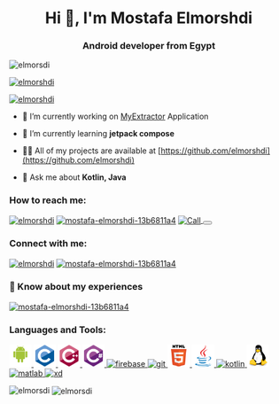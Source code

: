 <h1 align="center">Hi 👋, I'm Mostafa Elmorshdi</h1>
<h3 align="center">Android developer from Egypt</h3>

<p align="left"> <img src="https://komarev.com/ghpvc/?username=elmorsdi&label=Profile%20views&color=0e75b6&style=flat" alt="elmorsdi" /> </p>

<p align="left"> <a href="https://github.com/ryo-ma/github-profile-trophy"><img src="https://github-profile-trophy.vercel.app/?username=elmorshdi" alt="elmorshdi" /></a> </p>

<p align="left"> <a href="https://twitter.com/mostafa_morshdi" target="blank"><img src="https://img.shields.io/twitter/follow/elmorshdi?logo=twitter&style=for-the-badge" alt="elmorshdi" /></a> </p>

- 🔭 I’m currently working on [MyExtractor](https://github.com/elmorshdi/Email-Extractor) Application

- 🌱 I’m currently learning **jetpack compose**

- 👨‍💻 All of my projects are available at [https://github.com/elmorshdi](https://github.com/elmorshdi)

- 💬 Ask me about **Kotlin, Java**

<h3 align="left">How to reach me:</h3>
<p align="left">
<a href="https://www.wppredirect.tk/go/?p=201149137351&m=fromGithub" target="blank"><img align="center" src="https://raw.githubusercontent.com/rahuldkjain/github-profile-readme-generator/master/src/images/icons/Social/whatsapp.svg" alt="elmorshdi" height="30" width="40" /></a>
<a href="mailto:elmorshdi53@gmail.com" target="blank"><img align="center" src="https://user-images.githubusercontent.com/53372814/166076746-9393feeb-077e-425f-b684-1399beed8615.svg" alt="mostafa-elmorshdi-13b6811a4" height="30" width="40" /></a>
<a href="tel:+201149137351" target="blank"><img align="center" src="https://user-images.githubusercontent.com/53372814/166082667-c633b7f2-2d05-4621-b91f-1924113031ec.svg" alt="Call" height="30" width="40" /> </a>
<button style="font-size:24px"><a href="tel:+4733378901"><i class="fa fa-phone"></i></a></button>  
</p>
<h3 align="left">Connect with me:</h3>
<p align="left">
<a href="https://twitter.com/mostafa_morshdi" target="blank"><img align="center" src="https://raw.githubusercontent.com/rahuldkjain/github-profile-readme-generator/master/src/images/icons/Social/twitter.svg" alt="elmorshdi" height="30" width="40" /></a>
<a href="https://linkedin.com/in/mostafa-elmorshdi-13b6811a4" target="blank"><img align="center" src="https://raw.githubusercontent.com/rahuldkjain/github-profile-readme-generator/master/src/images/icons/Social/linked-in-alt.svg" alt="mostafa-elmorshdi-13b6811a4" height="30" width="40" /></a>

</p>
<h3 align="left"> 📄 Know about my experiences</h3>
<p align="left">
<a href="https://github.com/elmorshdi/Elmorshdi/files/8594613/Mostafa_Elmorshdi_Resume_13-03-2022-13-40-02.pdf" target="blank"><img align="center" src="https://user-images.githubusercontent.com/25991597/125063569-eae97880-e0af-11eb-8993-6adcf92337f8.png" alt="mostafa-elmorshdi-13b6811a4" height="70" width="50" /></a>
</p>

<h3 align="left">Languages and Tools:</h3>
<p align="left"> <a href="https://developer.android.com" target="_blank" rel="noreferrer"> <img src="https://raw.githubusercontent.com/devicons/devicon/master/icons/android/android-original-wordmark.svg" alt="android" width="40" height="40"/> </a> <a href="https://www.cprogramming.com/" target="_blank" rel="noreferrer"> <img src="https://raw.githubusercontent.com/devicons/devicon/master/icons/c/c-original.svg" alt="c" width="40" height="40"/> </a> <a href="https://www.w3schools.com/cpp/" target="_blank" rel="noreferrer"> <img src="https://raw.githubusercontent.com/devicons/devicon/master/icons/cplusplus/cplusplus-original.svg" alt="cplusplus" width="40" height="40"/> </a> <a href="https://www.w3schools.com/cs/" target="_blank" rel="noreferrer"> <img src="https://raw.githubusercontent.com/devicons/devicon/master/icons/csharp/csharp-original.svg" alt="csharp" width="40" height="40"/> </a> <a href="https://firebase.google.com/" target="_blank" rel="noreferrer"> <img src="https://www.vectorlogo.zone/logos/firebase/firebase-icon.svg" alt="firebase" width="40" height="40"/> </a> <a href="https://git-scm.com/" target="_blank" rel="noreferrer"> <img src="https://www.vectorlogo.zone/logos/git-scm/git-scm-icon.svg" alt="git" width="40" height="40"/> </a> <a href="https://www.w3.org/html/" target="_blank" rel="noreferrer"> <img src="https://raw.githubusercontent.com/devicons/devicon/master/icons/html5/html5-original-wordmark.svg" alt="html5" width="40" height="40"/> </a> <a href="https://www.java.com" target="_blank" rel="noreferrer"> <img src="https://raw.githubusercontent.com/devicons/devicon/master/icons/java/java-original.svg" alt="java" width="40" height="40"/> </a> <a href="https://kotlinlang.org" target="_blank" rel="noreferrer"> <img src="https://www.vectorlogo.zone/logos/kotlinlang/kotlinlang-icon.svg" alt="kotlin" width="40" height="40"/> </a> <a href="https://www.linux.org/" target="_blank" rel="noreferrer"> <img src="https://raw.githubusercontent.com/devicons/devicon/master/icons/linux/linux-original.svg" alt="linux" width="40" height="40"/> </a> <a href="https://www.mathworks.com/" target="_blank" rel="noreferrer"> <img src="https://upload.wikimedia.org/wikipedia/commons/2/21/Matlab_Logo.png" alt="matlab" width="40" height="40"/> </a> <a href="https://www.adobe.com/products/xd.html" target="_blank" rel="noreferrer"> <img src="https://cdn.worldvectorlogo.com/logos/adobe-xd.svg" alt="xd" width="40" height="40"/> </a> </p>

<p><img align="left" src="https://github-readme-stats.vercel.app/api/top-langs?username=elmorshdi&show_icons=true&locale=en&layout=compact" alt="elmorsdi" /></p>

<p>&nbsp;<img align="center" src="https://github-readme-stats.vercel.app/api?username=elmorshdi&show_icons=true&locale=en" alt="elmorsdi" /></p>
